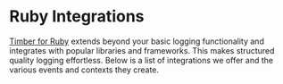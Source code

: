 # Ruby Integrations

[Timber for Ruby](https://github.com/timberio/timber-ruby) extends beyond your basic logging functionality and integrates with popular libraries and frameworks. This makes structured quality logging effortless. Below is a list of integrations we offer and the various events and contexts they create.
